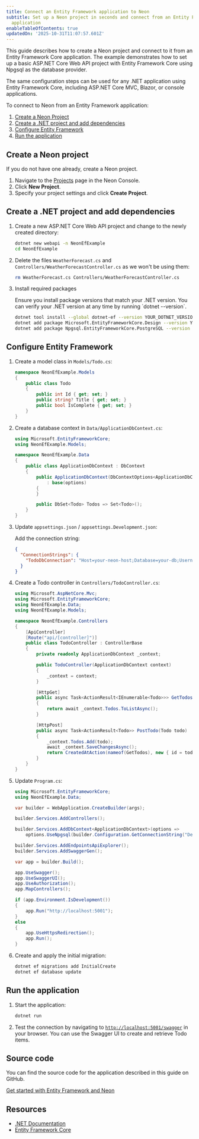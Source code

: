 ```yaml
---
title: Connect an Entity Framework application to Neon
subtitle: Set up a Neon project in seconds and connect from an Entity Framework
  application
enableTableOfContents: true
updatedOn: '2025-10-31T11:07:57.601Z'
---
```


<CopyPrompt src="/prompts/dotnet-ef-prompt.md"
description="Pre-built prompt for connecting .NET Entity Framework projects to Neon Postgres."/>

This guide describes how to create a Neon project and connect to it from an Entity Framework Core application. The example demonstrates how to set up a basic ASP.NET Core Web API project with Entity Framework Core using Npgsql as the database provider.

<Admonition type="note">
The same configuration steps can be used for any .NET application using Entity Framework Core, including ASP.NET Core MVC, Blazor, or console applications.
</Admonition>

To connect to Neon from an Entity Framework application:

1. [Create a Neon Project](#create-a-neon-project)
2. [Create a .NET project and add dependencies](#create-a-net-project-and-add-dependencies)
3. [Configure Entity Framework](#configure-entity-framework)
4. [Run the application](#run-the-application)

## Create a Neon project

If you do not have one already, create a Neon project.

1. Navigate to the [Projects](https://console.neon.tech/app/projects) page in the Neon Console.
2. Click **New Project**.
3. Specify your project settings and click **Create Project**.

## Create a .NET project and add dependencies

1. Create a new ASP.NET Core Web API project and change to the newly created directory:

   ```bash
   dotnet new webapi -n NeonEfExample
   cd NeonEfExample
   ```

2. Delete the files `WeatherForecast.cs` and `Controllers/WeatherForecastController.cs` as we won't be using them:

   ```bash
   rm WeatherForecast.cs Controllers/WeatherForecastController.cs
   ```

3. Install required packages

    <Admonition type="important" title="IMPORTANT">
    Ensure you install package versions that match your .NET version. You can verify your .NET version at any time by running `dotnet --version`.
    </Admonition>

   ```bash
   dotnet tool install --global dotnet-ef --version YOUR_DOTNET_VERSION
   dotnet add package Microsoft.EntityFrameworkCore.Design --version YOUR_DOTNET_VERSION
   dotnet add package Npgsql.EntityFrameworkCore.PostgreSQL --version YOUR_DOTNET_VERSION
   ```

## Configure Entity Framework

1. Create a model class in `Models/Todo.cs`:

   ```csharp
   namespace NeonEfExample.Models
   {
       public class Todo
       {
           public int Id { get; set; }
           public string? Title { get; set; }
           public bool IsComplete { get; set; }
       }
   }
   ```

2. Create a database context in `Data/ApplicationDbContext.cs`:

   ```csharp
   using Microsoft.EntityFrameworkCore;
   using NeonEfExample.Models;

   namespace NeonEfExample.Data
   {
       public class ApplicationDbContext : DbContext
       {
           public ApplicationDbContext(DbContextOptions<ApplicationDbContext> options)
               : base(options)
           {
           }

           public DbSet<Todo> Todos => Set<Todo>();
       }
   }
   ```

3. Update `appsettings.json` / `appsettings.Development.json`:

   Add the connection string:

   ```json
   {
     "ConnectionStrings": {
       "TodoDbConnection": "Host=your-neon-host;Database=your-db;Username=your-username;Password=your-password;SSL Mode=Require"
     }
   }
   ```

4. Create a Todo controller in `Controllers/TodoController.cs`:

   ```csharp
   using Microsoft.AspNetCore.Mvc;
   using Microsoft.EntityFrameworkCore;
   using NeonEfExample.Data;
   using NeonEfExample.Models;

   namespace NeonEfExample.Controllers
   {
       [ApiController]
       [Route("api/[controller]")]
       public class TodoController : ControllerBase
       {
           private readonly ApplicationDbContext _context;

           public TodoController(ApplicationDbContext context)
           {
               _context = context;
           }

           [HttpGet]
           public async Task<ActionResult<IEnumerable<Todo>>> GetTodos()
           {
               return await _context.Todos.ToListAsync();
           }

           [HttpPost]
           public async Task<ActionResult<Todo>> PostTodo(Todo todo)
           {
               _context.Todos.Add(todo);
               await _context.SaveChangesAsync();
               return CreatedAtAction(nameof(GetTodos), new { id = todo.Id }, todo);
           }
       }
   }
   ```

5. Update `Program.cs`:

   ```csharp
   using Microsoft.EntityFrameworkCore;
   using NeonEfExample.Data;

   var builder = WebApplication.CreateBuilder(args);

   builder.Services.AddControllers();

   builder.Services.AddDbContext<ApplicationDbContext>(options =>
       options.UseNpgsql(builder.Configuration.GetConnectionString("DefaultConnection")));

   builder.Services.AddEndpointsApiExplorer();
   builder.Services.AddSwaggerGen();

   var app = builder.Build();

   app.UseSwagger();
   app.UseSwaggerUI();
   app.UseAuthorization();
   app.MapControllers();

   if (app.Environment.IsDevelopment())
   {
       app.Run("http://localhost:5001");
   }
   else
   {
       app.UseHttpsRedirection();
       app.Run();
   }
   ```

6. Create and apply the initial migration:

   ```bash
   dotnet ef migrations add InitialCreate
   dotnet ef database update
   ```

## Run the application

1. Start the application:

   ```bash
   dotnet run
   ```

2. Test the connection by navigating to [`http://localhost:5001/swagger`](http://localhost:5001/swagger) in your browser. You can use the Swagger UI to create and retrieve Todo items.

## Source code

You can find the source code for the application described in this guide on GitHub.

<DetailIconCards>
<a href="https://github.com/neondatabase/examples/tree/main/with-dotnet-entity-framework" description="Get started with Entity Framework and Neon" icon="github">Get started with Entity Framework and Neon</a>
</DetailIconCards>

## Resources

- [.NET Documentation](https://learn.microsoft.com/en-us/dotnet/)
- [Entity Framework Core](https://learn.microsoft.com/en-us/ef/)

<NeedHelp/>
